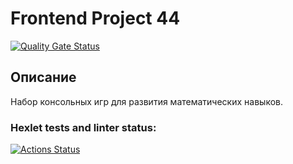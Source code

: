# Frontend Project 44

[![Quality Gate Status](https://sonarcloud.io/api/project_badges/measure?project=Nikita-imba_frontend-project-44&metric=alert_status)](https://sonarcloud.io/summary/new_code?id=Nikita-imba_frontend-project-44)

## Описание
Набор консольных игр для развития математических навыков.

### Hexlet tests and linter status:
[![Actions Status](https://github.com/Nikita-imba/frontend-project-44/actions/workflows/hexlet-check.yml/badge.svg)](https://github.com/Nikita-imba/frontend-project-44/actions)

